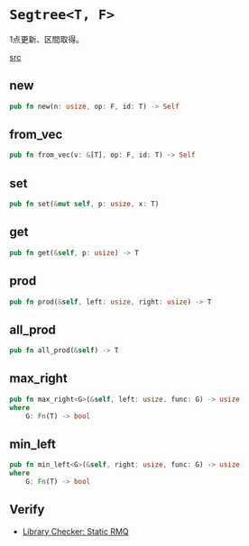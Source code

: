 # `Segtree<T, F>`
1点更新、区間取得。

[src](https://github.com/cupro29/cuprolib_rs/blob/main/src/segtree.rs)


## new
```rust
pub fn new(n: usize, op: F, id: T) -> Self
```

## from_vec
```rust
pub fn from_vec(v: &[T], op: F, id: T) -> Self
```

## set
```rust
pub fn set(&mut self, p: usize, x: T)
```

## get
```rust
pub fn get(&self, p: usize) -> T
```

## prod
```rust
pub fn prod(&self, left: usize, right: usize) -> T
```

## all_prod
```rust
pub fn all_prod(&self) -> T
```

## max_right
```rust
pub fn max_right<G>(&self, left: usize, func: G) -> usize
where
    G: Fn(T) -> bool
```

## min_left
```rust
pub fn min_left<G>(&self, right: usize, func: G) -> usize
where
    G: Fn(T) -> bool
```

## Verify
- [Library Checker: Static RMQ](https://github.com/cupro29/cuprolib_rs/blob/main/examples/library-checker-staticrmq.rs)
